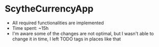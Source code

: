 # ScytheCurrencyApp

- All required functionalities are implemented
- Time spent: ~15h
- I'm aware some of the changes are not optimal, but I wasn't able to change it in time, I left TODO tags in places like that
